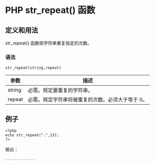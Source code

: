 # PHP str_repeat() 函数



## 定义和用法

str_repeat() 函数把字符串重复指定的次数。

### 语法

```
str_repeat(string,repeat)
```

| 参数 | 描述 |
| --- | --- |
| string | 必需。规定要重复的字符串。 |
| repeat | 必需。规定字符串将被重复的次数。必须大于等于 0。 |

## 例子

```
<?php
echo str_repeat(".",13);
?>
```

输出：

```
.............
```




